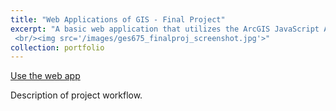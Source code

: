 ```yaml
---
title: "Web Applications of GIS - Final Project"
excerpt: "A basic web application that utilizes the ArcGIS JavaScript API.
 <br/><img src='/images/ges675_finalproj_screenshot.jpg'>"
collection: portfolio
---
```


[Use the web app]('ges675_finalproj/index.html')

Description of project workflow.
